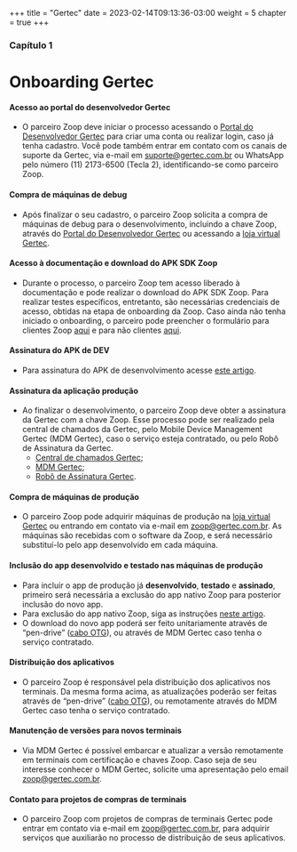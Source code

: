 +++
title = "Gertec"
date = 2023-02-14T09:13:36-03:00
weight = 5
chapter = true
+++

### Capítulo 1

# Onboarding Gertec

#### Acesso ao portal do desenvolvedor Gertec
- O parceiro Zoop deve iniciar o processo acessando o [Portal do Desenvolvedor Gertec](https://developer.gertec.com.br/) para criar uma conta ou realizar login, caso já tenha cadastro. Você pode também entrar em contato com os canais de suporte da Gertec, via e-mail em suporte@gertec.com.br ou WhatsApp pelo número (11) 2173-6500 (Tecla 2), identificando-se como parceiro Zoop.

#### Compra de máquinas de debug
- Após finalizar o seu cadastro, o parceiro Zoop solicita a compra de máquinas de debug para o desenvolvimento, incluindo a chave Zoop, através do [Portal do Desenvolvedor Gertec](https://developer.gertec.com.br/) ou acessando a [loja virtual Gertec](https://loja.gertec.com.br/gpos720-dev/p).

#### Acesso à documentação e download do APK SDK Zoop
- Durante o processo, o parceiro Zoop tem acesso liberado à documentação e pode realizar o download do APK SDK Zoop. Para realizar testes específicos, entretanto, são necessárias credenciais de acesso, obtidas na etapa de onboarding da Zoop. Caso ainda não tenha iniciado o onboarding, o parceiro pode preencher o formulário para clientes Zoop [aqui](https://ajuda.zoop.com.br/hc/pt-br/requests/new) e para não clientes [aqui](https://zoop.com.br/contato-comercial/).

#### Assinatura do APK de DEV
- Para assinatura do APK de desenvolvimento acesse [este artigo](https://gertec.atlassian.net/servicedesk/customer/portal/4/article/57943879009796097).

#### Assinatura da aplicação produção
- Ao finalizar o desenvolvimento, o parceiro Zoop deve obter a assinatura da Gertec com a chave Zoop. Esse processo pode ser realizado pela central de chamados da Gertec, pelo Mobile Device Management Gertec (MDM Gertec), caso o serviço esteja contratado, ou pelo Robô de Assinatura da Gertec.
  - [Central de chamados Gertec](https://gertec.atlassian.net/servicedesk/customer/portal/16/group/31/create/386);
  - [MDM Gertec](https://gertec.atlassian.net/servicedesk/customer/portal/23/create/274);
  - [Robô de Assinatura Gertec](https://gertec.atlassian.net/servicedesk/customer/portal/23/create/274).

#### Compra de máquinas de produção
- O parceiro Zoop pode adquirir máquinas de produção na [loja virtual Gertec](https://loja.gertec.com.br/gpos720zoop/p) ou entrando em contato via e-mail em zoop@gertec.com.br. As máquinas são recebidas com o software da Zoop, e será necessário substituí-lo pelo app desenvolvido em cada máquina.

#### Inclusão do app desenvolvido e testado nas máquinas de produção
- Para incluir o app de produção já **desenvolvido**, **testado** e **assinado**, primeiro será necessária a exclusão do app nativo Zoop para posterior inclusão do novo app.
- Para exclusão do app nativo Zoop, siga as instruções [neste artigo](https://gertec.atlassian.net/wiki/spaces/SAC/pages/57943879892434975/GPOS720+-+Remover+Launcher+ZOOP).
- O download do novo app poderá ser feito unitariamente através de “pen-drive” ([cabo OTG](https://gertec.atlassian.net/servicedesk/customer/portal/4/article/2262663169)), ou através de MDM Gertec caso tenha o serviço contratado.

#### Distribuição dos aplicativos
- O parceiro Zoop é responsável pela distribuição dos aplicativos nos terminais. Da mesma forma acima, as atualizações poderão ser feitas através de “pen-drive” ([cabo OTG](https://gertec.atlassian.net/servicedesk/customer/portal/4/article/2262663169)), ou remotamente através do MDM Gertec caso tenha o serviço contratado.

#### Manutenção de versões para novos terminais
 - Via MDM Gertec é possível embarcar e atualizar a versão remotamente em terminais com certificação e chaves Zoop. Caso seja de seu interesse conhecer o MDM Gertec, solicite uma apresentação pelo email zoop@gertec.com.br.

#### Contato para projetos de compras de terminais
- O parceiro Zoop com projetos de compras de terminais Gertec pode entrar em contato via e-mail em zoop@gertec.com.br, para adquirir serviços que auxiliarão no processo de distribuição de seus aplicativos.
